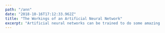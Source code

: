 ```yaml
---
path: "/ann"
date: "2018-10-16T17:12:33.962Z"
title: "The Workings of an Artificial Neural Network"
excerpt: "Artificial neural networks can be trained to do some amazing things, like recognizing faces, playing games, and so on. These tasks are very challenging, if not impossible, to do without using neural networks. This is a brief introduction into how artificial neural networks work..."
---
```


